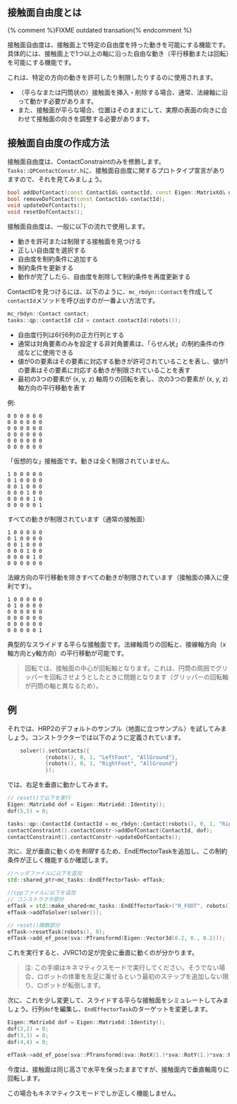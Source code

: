 ## 接触面自由度とは

{% comment %}FIXME outdated transation{% endcomment %}

接触面自由度は、接触面上で特定の自由度を持った動きを可能にする機能です。具体的には、接触面上で1つ以上の軸に沿った自由な動き（平行移動または回転）を可能にする機能です。

これは、特定の方向の動きを許可したり制限したりするのに使用されます。
- （平らなまたは円筒状の）接触面を挿入・削除する場合、通常、法線軸に沿って動かす必要があります。
- また、接触面が平らな場合、位置はそのままにして、実際の表面の向きに合わせて接触面の向きを調整する必要があります。

## 接触面自由度の作成方法

接触面自由度は、ContactConstraintのみを修飾します。`Tasks::QPContactConstr.h`に、接触面自由度に関するプロトタイプ宣言がありますので、それを見てみましょう。
```cpp
bool addDofContact(const ContactId& contactId, const Eigen::MatrixXd& dof);
bool removeDofContact(const ContactId& contactId);
void updateDofContacts();
void resetDofContacts();
```
接触面自由度は、一般に以下の流れで使用します。
- 動きを許可または制限する接触面を見つける
- 正しい自由度を選択する
- 自由度を制約条件に追加する
- 制約条件を更新する
- 動作が完了したら、自由度を削除して制約条件を再度更新する

ContactIDを見つけるには、以下のように、`mc_rbdyn::Contact`を作成して`contactId`メソッドを呼び出すのが一番よい方法です。
```cpp
mc_rbdyn::Contact contact;
tasks::qp::contactId cId = contact.contactId(robots());
```

- 自由度行列は6行6列の正方行列とする
- 通常は対角要素のみを設定する非対角要素は、「らせん状」の制約条件の作成などに使用できる
- 値が0の要素はその要素に対応する動きが許可されていることを表し、値が1の要素はその要素に対応する動きが制限されていることを表す
- 最初の3つの要素が (x, y, z) 軸周りの回転を表し、次の3つの要素が (x, y, z) 軸方向の平行移動を表す

例:
```
0 0 0 0 0 0
0 0 0 0 0 0
0 0 0 0 0 0
0 0 0 0 0 0
0 0 0 0 0 0
0 0 0 0 0 0
```
「仮想的な」接触面です。動きは全く制限されていません。

```
1 0 0 0 0 0
0 1 0 0 0 0
0 0 1 0 0 0
0 0 0 1 0 0
0 0 0 0 1 0
0 0 0 0 0 1
```

すべての動きが制限されています（通常の接触面）

```
1 0 0 0 0 0
0 1 0 0 0 0
0 0 1 0 0 0
0 0 0 1 0 0
0 0 0 0 1 0
0 0 0 0 0 0
```

法線方向の平行移動を除きすべての動きが制限されています（接触面の挿入に便利です）。

```
1 0 0 0 0 0
0 1 0 0 0 0
0 0 0 0 0 0
0 0 0 0 0 0
0 0 0 0 0 0
0 0 0 0 0 1
```

典型的なスライドする平らな接触面です。法線軸周りの回転と、接線軸方向（x軸方向とy軸方向）の平行移動が可能です。

> 回転では、接触面の中心が回転軸となります。これは、円筒の周囲でグリッパーを回転させようとしたときに問題となります（グリッパーの回転軸が円筒の軸と異なるため）。

## 例

それでは、HRP2のデフォルトのサンプル（地面に立つサンプル）を試してみましょう。コンストラクターでは以下のように定義されています。
```cpp
    solver().setContacts({
            {robots(), 0, 1, "LeftFoot", "AllGround"},
            {robots(), 0, 1, "RightFoot", "AllGround"}
            });
```

では、右足を垂直に動かしてみます。

```cpp
// reset()で以下を実行
Eigen::Matrix6d dof = Eigen::Matrix6d::Identity();
dof(5,5) = 0;

tasks::qp::ContactId ContactId = mc_rbdyn::Contact(robots(), 0, 1, "RightFoot", "AllGround").contactId(robots());
contactConstraint().contactConstr->addDofContact(ContactId, dof);
contactConstraint().contactConstr->updateDofContacts();
```

次に、足が垂直に動くのを*制限*するため、EndEffectorTaskを追加し、この制約条件が正しく機能するか確認します。

```cpp
//ヘッダファイルに以下を追加
std::shared_ptr<mc_tasks::EndEffectorTask> efTask;

//cppファイルに以下を追加
// コンストラクタ部分
efTask = std::make_shared<mc_tasks::EndEffectorTask>("R_FOOT", robots(), 0, 5.0, 100);
efTask->addToSolver(solver());

// reset()関数部分
efTask->resetTask(robots(), 0);
efTask->add_ef_pose(sva::PTransformd(Eigen::Vector3d(0.2, 0., 0.2)));
```
これを実行すると、JVRC1の足が完全に垂直に動くのが分かります。

> 注: この手順はキネマティクスモードで実行してください。そうでない場合、ロボットの体重を左足に乗せるという最初のステップを追加しない限り、ロボットが転倒します。

次に、これを少し変更して、スライドする平らな接触面をシミュレートしてみましょう。行列`dof`を編集し、`EndEffectorTask`のターゲットを変更します。

```cpp
Eigen::Matrix6d dof = Eigen::Matrix6d::Identity();
dof(2,2) = 0;
dof(3,3) = 0;
dof(4,4) = 0;

efTask->add_ef_pose(sva::PTransformd(sva::RotX(1.)*sva::RotY(1.)*sva::RotZ(1.),Eigen::Vector3d(0.2, -0.2, 0.2)));
```

今度は、接触面は同じ高さで水平を保ったままですが、接触面内で垂直軸周りに回転します。

この場合もキネマティクスモードでしか正しく機能しません。
